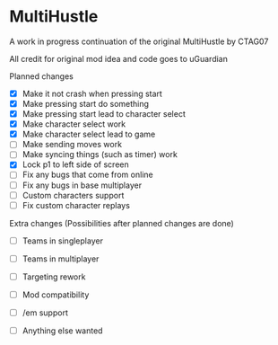 # MultiHustle
A work in progress continuation of the original MultiHustle by CTAG07

All credit for original mod idea and code goes to uGuardian

Planned changes
- [x] Make it not crash when pressing start
- [x] Make pressing start do something
- [x] Make pressing start lead to character select
- [x] Make character select work
- [x] Make character select lead to game
- [ ] Make sending moves work
- [ ] Make syncing things (such as timer) work
- [x] Lock p1 to left side of screen
- [ ] Fix any bugs that come from online
- [ ] Fix any bugs in base multiplayer
- [ ] Custom characters support
- [ ] Fix custom character replays

Extra changes (Possibilities after planned changes are done)
- [ ] Teams in singleplayer
- [ ] Teams in multiplayer
- [ ] Targeting rework
- [ ] Mod compatibility
- [ ] /em support
- [ ] Anything else wanted

